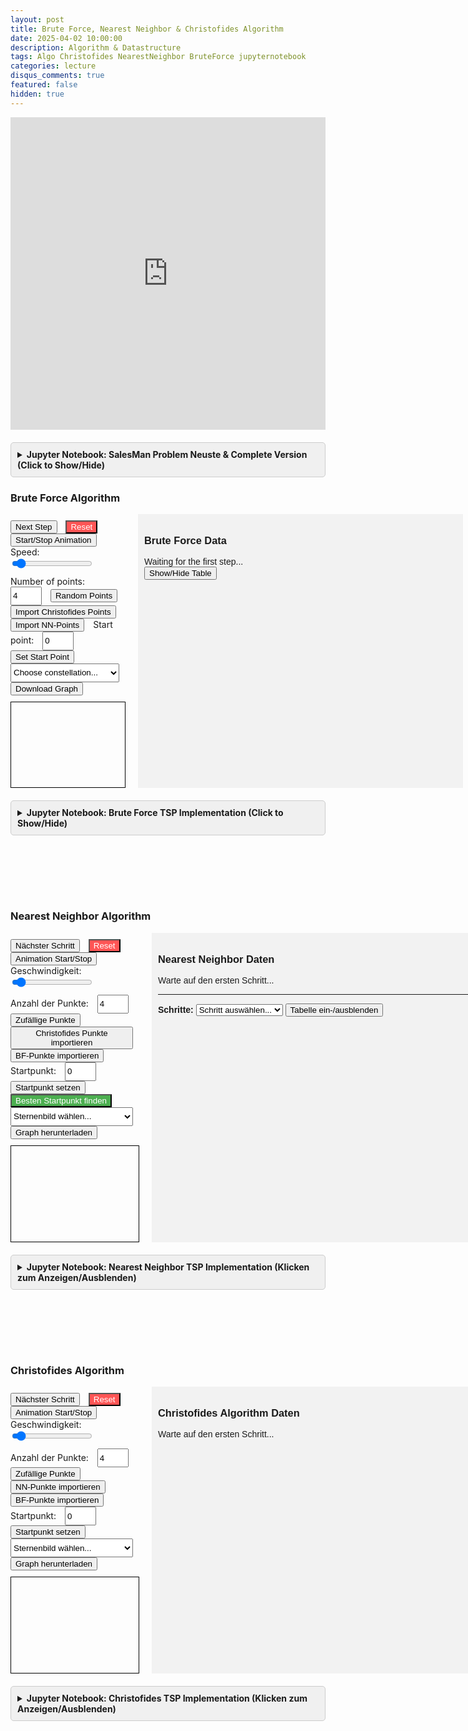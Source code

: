```yaml
---
layout: post
title: Brute Force, Nearest Neighbor & Christofides Algorithm
date: 2025-04-02 10:00:00
description: Algorithm & Datastructure
tags: Algo Christofides NearestNeighbor BruteForce jupyternotebook 
categories: lecture
disqus_comments: true
featured: false
hidden: true
---
```


<iframe
    src="https://docs.google.com/viewer?url=https://github.com/Nr44suessauer/nr44suessauer.github.io/raw/main/assets/Presentation_with_marp/Algo_14.04.2025.pdf&embedded=true"
    style="width:100%; height:500px; border:none;">
</iframe>

<div class="notebook-container" style="margin-top: 20px; margin-bottom: 20px;">
    <details>
        <summary style="cursor: pointer; font-weight: bold; padding: 10px; background-color: #f0f0f0; border: 1px solid #ccc; border-radius: 5px;">
            Jupyter Notebook: SalesMan Problem Neuste & Complete Version (Click to Show/Hide)
        </summary>
        <div style="border: 1px solid #ddd; padding: 15px; margin-top: 10px; background-color: #f9f9f9;">
            <iframe
                src="https://nbviewer.org/github/Nr44suessauer/SalesMan/blob/main/SalesMan_Problem.ipynb"
                width="100%"
                height="800"
                style="border: none;"
                allowfullscreen>
            </iframe>
            <p style="text-align: center; margin-top: 10px;">
                <a href="https://github.com/Nr44suessauer/SalesMan/blob/main/SalesMan_Problem.ipynb" target="_blank">
                    Open Notebook on GitHub
                </a>
            </p>
        </div>
    </details>
</div>

<!-- ================ STYLING ================ -->
<head>
    <title>Algorithm Animations</title>
    <style>
        /* Common styles */
        canvas {
            border: 1px solid black;
            display: block;
        }   
        /* Christofides styles */
        .container {
            display: flex;
        }
        .animation-container {
            flex: 1;
        }
        #infoPanel {
            flex: 0 0 500px;
            margin-left: 20px;
            background: #f2f2f2;
            padding: 10px;
            font-family: sans-serif;
            font-size: 14px;
            overflow-y: auto;
            max-height: 900px;
        }
        .controls > div {
            margin: 10px 0;
        }
        .controls > div > * {
            margin-right: 10px;
        }
        #speedSlider,
        #numPoints {
            transform: scale(1);
            transform-origin: left center;
        }     
        /* Nearest Neighbor styles */
        .nn-container {
            display: flex;
        }
        .nn-animation-container {
            flex: 1;
        }
        #nnInfoPanel {
            flex: 0 0 500px;
            margin-left: 20px;
            background: #f2f2f2;
            padding: 10px;
            font-family: sans-serif;
            font-size: 14px;
            overflow-y: auto;
            max-height: 900px;
        }
        #nnCanvas {
            border: 1px solid black;
            display: block;
        }
        .nn-controls > div {
            margin: 10px 0;
        }
        .nn-controls > div > * {
            margin-right: 10px;
        }
        .selection-table {
            width: 100%;
            border-collapse: collapse;
            margin: 10px 0;
        }
        .selection-table th, .selection-table td {
            border: 1px solid #ddd;
            padding: 4px;
            text-align: center;
        }
        .selection-table .selected {
            background-color: #d4ffd4;
            font-weight: bold;
        }
        /* Dark Mode anpassungen für Tabellen */
        @media (prefers-color-scheme: dark) {
            .selection-table th, .selection-table td {
                border-color: #555;
            }
            .selection-table .selected {
                background-color: #2a472a;
                font-weight: bold;
            }
            /* Verbesserte Sichtbarkeit für den Haken im Dark Mode */
            .selection-table td:last-child {
                color: #fff;
            }
            /* Hervorgehobene Markierung für den kürzesten Pfad */
            .selection-table .selected td:last-child {
                color: #4CAF50;
                font-size: 1.2em;
                font-weight: bold;
            }
            /* Verbesserte Sichtbarkeit für die Jupyter Notebook Buttons im Dark Mode */
            .notebook-container details summary, 
            details.notebook-details summary, 
            body.dark-mode .notebook-container details summary,
            body.dark-theme .notebook-container details summary {
                background-color: #444 !important;
                color: #fff !important;
                border-color: #666 !important;
            }
        }
        /* Brute Force styles */
        .bf-container {
            display: flex;
        }
        .bf-animation-container {
            flex: 1;
        }
        #bfInfoPanel {
            flex: 0 0 500px;
            margin-left: 20px;
            background: #f2f2f2;
            padding: 10px;
            font-family: sans-serif;
            font-size: 14px;
            overflow-y: auto;
            max-height: 900px;
        }
        #bfCanvas {
            border: 1px solid black;
            display: block;
        }
        .bf-controls > div {
            margin: 10px 0;
        }
        .bf-controls > div > * {
            margin-right: 10px;
        }
    </style>
</head>
 <!-- ================ BRUTE FORCE ALGORITHM ================ -->
 <body>
    <h3>Brute Force Algorithm</h3>
    <div class="bf-container">
        <div class="bf-animation-container">
            <div class="bf-controls">
                <div>
                    <button onclick="bfNextStep()">Next Step</button>
                    <button onclick="bfResetAnimation()" style="background-color: #ff5555; color: white;">Reset</button>
                    <button onclick="bfToggleAutoAnimation()">Start/Stop Animation</button>
                    <label for="bfSpeedSlider">Speed:</label>
                    <input type="range" id="bfSpeedSlider" min="50" max="4000" step="1" value="300">
                </div>
                <div>
                    <label for="bfNumPoints">Number of points:</label>
                    <input type="number" id="bfNumPoints" min="3" max="25" value="4" style="width:50px; height:30px;">
                    <button onclick="bfUpdateNumPoints()">Random Points</button>
                    <button onclick="bfImportChristofidesPoints()">Import Christofides Points</button>
                    <button onclick="bfImportNNPoints()">Import NN-Points</button>
                    <label for="bfStartPoint">Start point:</label>
                    <input type="number" id="bfStartPoint" min="0" max="24" value="0" style="width:50px; height:30px;">
                    <button onclick="bfUpdateStartPoint()">Set Start Point</button>
                    <select id="bfConstellationSelect" onchange="bfToggleConstellation(this.value)" style="height:30px;">
                        <option value="">Choose constellation...</option>
                        <option value="libra">Libra - 10 points</option>
                        <option value="orion">Orion - 10 points</option>
                        <option value="ursa_minor">Ursa Minor - 7 points</option>
                        <option value="cassiopeia">Cassiopeia - 5 points</option>
                        <option value="cygnus">Cygnus - 9 points</option>
                        <option value="ursa_major">Ursa Major - 7 points</option>
                        <option value="leo">Leo - 9 points</option>
                        <option value="draco">Draco - 11 points</option>
                        <option value="gemini">Gemini - 9 points</option>
                        <option value="southern_cross">Southern Cross - 4 points</option>
                        <option value="pegasus">Pegasus - 5 points</option>
                        <option value="andromeda">Andromeda - 7 points</option>
                        <option value="sagittarius">Sagittarius - 8 points</option>
                        <option value="scorpius">Scorpius - 10 points</option>
                        <option value="cancer">Cancer - 6 points</option>
                        <option value="pisces">Pisces - 11 points</option>
                        <option value="aquila">Aquila - 7 points</option>
                        <option value="hercules">Hercules - 8 points</option>
                        <option value="myrtana">Myrtana - 5 Punkte</option>
                    </select>
                    <button onclick="bfDownloadGraph()">Download Graph</button>
                </div>
            </div>
            <canvas id="bfCanvas" width="800" height="600"></canvas>
        </div>
        <div id="bfInfoPanel">
            <h3>Brute Force Data</h3>
            <div id="bfDataOutput">Waiting for the first step...</div>
            <button onclick="bfToggleFullTable()">Show/Hide Table</button>
            <div id="bfFullTable" style="display: none; margin-top: 20px;"></div>
        </div>
    </div>
    <!-- Include Jupyter Notebook (collapsible) -->
    <div class="notebook-container" style="margin-top: 20px; margin-bottom: 20px;">
        <details>
            <summary style="cursor: pointer; font-weight: bold; padding: 10px; background-color: #f0f0f0; border: 1px solid #ccc; border-radius: 5px;">
                Jupyter Notebook: Brute Force TSP Implementation (Click to Show/Hide)
            </summary>
            <div style="border: 1px solid #ddd; padding: 15px; margin-top: 10px; background-color: #f9f9f9;">
                <iframe
                    src="https://nbviewer.org/github/Nr44suessauer/SalesMan/blob/main/BruteForce_TSP.ipynb"
                    width="100%"
                    height="800"
                    style="border: none;"
                    allowfullscreen>
                </iframe>
                <p style="text-align: center; margin-top: 10px;">
                    <a href="https://github.com/Nr44suessauer/SalesMan/blob/main/BruteForce_TSP.ipynb" target="_blank">
                        Open Notebook on GitHub
                    </a>
                </p>
            </div>
        </details>
    </div>
    <div style="display: flex; align-items: center; margin-top: 30px;"><p></p></div>
    <div style="display: flex; align-items: center; margin-top: 10px;"><p></p></div>
    <!-- ================ NEAREST NEIGHBOR ALGORITHM ================ -->
    <h3>Nearest Neighbor Algorithm</h3>
    <div class="nn-container">
        <div class="nn-animation-container">
            <div class="nn-controls">
                <div>
                    <button onclick="nnNextStep()">Nächster Schritt</button>
                    <button onclick="nnResetAnimation()" style="background-color: #ff5555; color: white;">Reset</button>
                    <button onclick="nnToggleAutoAnimation()">Animation Start/Stop</button>
                    <label for="nnSpeedSlider">Geschwindigkeit:</label>
                    <input type="range" id="nnSpeedSlider" min="50" max="4000" step="1" value="300">
                </div>
                <div>
                    <label for="nnNumPoints">Anzahl der Punkte:</label>
                    <input type="number" id="nnNumPoints" min="3" max="25" value="4" style="width:50px; height:30px;">
                    <button onclick="nnGenerateRandomPoints()">Zufällige Punkte</button>
                    <button onclick="nnImportPoints()">Christofides Punkte importieren</button>
                    <button onclick="nnImportBFPoints()">BF-Punkte importieren</button>
                    <label for="nnStartPoint">Startpunkt:</label>
                    <input type="number" id="nnStartPoint" min="0" max="24" value="0" style="width:50px; height:30px;">
                    <button onclick="nnUpdateStartPoint()">Startpunkt setzen</button>
                    <button onclick="nnFindBestStartPoint()" style="background-color: #4CAF50; color: white;">Besten Startpunkt finden</button>
                    <!-- Für Nearest Neighbor: Dropdown-Menü mit neuen Sternbilder-Optionen -->
                    <select id="nnConstellationSelect" onchange="nnToggleConstellation(this.value)" style="height:30px;">
                        <option value="">Sternenbild wählen...</option>
                        <option value="libra">Waage (Libra) - 10 Punkte</option>
                        <option value="orion">Orion - 10 Punkte</option>
                        <option value="ursa_minor">Kleiner Bär - 7 Punkte</option>
                        <option value="cassiopeia">Kassiopeia - 5 Punkte</option>
                        <option value="cygnus">Schwan - 9 Punkte</option>
                        <option value="ursa_major">Großer Bär - 7 Punkte</option>
                        <option value="leo">Löwe - 9 Punkte</option>
                        <option value="draco">Drache - 11 Punkte</option>
                        <option value="gemini">Zwillinge - 9 Punkte</option>
                        <option value="southern_cross">Kreuz des Südens - 4 Punkte</option>
                        <option value="pegasus">Pegasus - 5 Punkte</option>
                        <option value="andromeda">Andromeda - 7 Punkte</option>
                        <option value="sagittarius">Schütze - 8 Punkte</option>
                        <option value="scorpius">Skorpion - 10 Punkte</option>
                        <option value="cancer">Krebs - 6 Punkte</option>
                        <option value="pisces">Fische - 11 Punkte</option>
                        <option value="aquila">Adler - 7 Punkte</option>
                        <option value="hercules">Herkules - 8 Punkte</option>
                        <option value="myrtana">Myrtana - 5 Punkte</option>
                    </select>
                    <button onclick="nnDownloadGraph()">Graph herunterladen</button>
                </div>
            </div>
            <canvas id="nnCanvas" width="800" height="600"></canvas>
        </div>
        <div id="nnInfoPanel">
            <h3>Nearest Neighbor Daten</h3>
            <div id="nnDataOutput">Warte auf den ersten Schritt...</div>
            <hr>
            <label for="nnStepDropdown"><strong>Schritte:</strong></label>
            <select id="nnStepDropdown" onchange="nnShowStepDetails()">
                <option value="">Schritt auswählen...</option>
            </select>
            <button onclick="nnToggleFullTable()">Tabelle ein-/ausblenden</button>
            <div id="nnStepDetails"></div>
            <div id="nnFullTable" style="display: none; margin-top: 20px;"></div>
        </div>
    </div>
    <!-- Jupyter Notebook einbinden (aufklappbar) -->
    <div class="notebook-container" style="margin-top: 20px; margin-bottom: 20px;">
        <details>
            <summary style="cursor: pointer; font-weight: bold; padding: 10px; background-color: #f0f0f0; border: 1px solid #ccc; border-radius: 5px;">
                Jupyter Notebook: Nearest Neighbor TSP Implementation (Klicken zum Anzeigen/Ausblenden)
            </summary>
            <div style="border: 1px solid #ddd; padding: 15px; margin-top: 10px; background-color: #f9f9f9; width: 100%;">
                <iframe
                    src="https://nbviewer.org/github/Nr44suessauer/SalesMan/blob/main/NearestNeighbor_TSP.ipynb"
                    width="100%"
                    height="800"
                    style="border: none;"
                    allowfullscreen>
                </iframe>
            </div>     <p style="text-align: center; margin-top: 10px;">
                    <a href="https://github.com/Nr44suessauer/SalesMan/blob/main/NearestNeighbor_TSP.ipynb" target="_blank">
                        Notebook auf GitHub öffnen
                    </a>
                </p>
        </details>
    </div>
    <div style="display: flex; align-items: center; margin-top: 30px;"><p></p></div>
    <div style="display: flex; align-items: center; margin-top: 10px;"><p></p></div>
    <!-- ================ CHRISTOFIDES ALGORITHMUS ================ -->
    <h3>Christofides Algorithm</h3>
    <div class="container">
        <div class="animation-container">
            <div class="controls">
                <div>
                    <button onclick="nextStep()">Nächster Schritt</button>
                    <button onclick="resetAnimation()" style="background-color: #ff5555; color: white;">Reset</button>
                    <button onclick="toggleAutoAnimation()">Animation Start/Stop</button>
                    <label for="speedSlider">Geschwindigkeit:</label>
                    <input type="range" id="speedSlider" min="50" max="4000" step="1" value="300">
                </div>
                <div>
                    <label for="numPoints">Anzahl der Punkte:</label>
                    <input type="number" id="numPoints" min="3" max="25" value="4" style="width:50px; height:30px;">
                    <button onclick="updateNumPoints()">Zufällige Punkte</button>
                    <button onclick="importNNPoints()">NN-Punkte importieren</button>
                    <button onclick="importBFPoints()">BF-Punkte importieren</button>
                    <label for="startPointChristofides">Startpunkt:</label>
                    <input type="number" id="startPointChristofides" min="0" max="24" value="0" style="width:50px; height:30px;">
                    <button onclick="updateStartPoint()">Startpunkt setzen</button>
                    <!-- Für Christofides: Dropdown-Menü mit neuen Sternbilder-Optionen -->
                    <select id="constellationSelect" onchange="toggleConstellation(this.value)" style="height:30px;">
                        <option value="">Sternenbild wählen...</option>
                        <option value="libra">Waage (Libra) - 10 Punkte</option>
                        <option value="orion">Orion - 10 Punkte</option>
                        <option value="cassiopeia">Kassiopeia - 5 Punkte</option>
                        <option value="cygnus">Schwan - 9 Punkte</option>
                        <option value="ursa_major">Großer Bär - 7 Punkte</option>
                        <option value="leo">Löwe - 9 Punkte</option>
                        <option value="draco">Drache - 11 Punkte</option>
                        <option value="gemini">Zwillinge - 9 Punkte</option>
                        <option value="southern_cross">Kreuz des Südens - 4 Punkte</option>
                        <option value="pegasus">Pegasus - 5 Punkte</option>
                        <option value="andromeda">Andromeda - 7 Punkte</option>
                        <option value="sagittarius">Schütze - 8 Punkte</option>
                        <option value="scorpius">Skorpion - 10 Punkte</option>
                        <option value="cancer">Krebs - 6 Punkte</option>
                        <option value="pisces">Fische - 11 Punkte</option>
                        <option value="aquila">Adler - 7 Punkte</option>
                        <option value="hercules">Herkules - 8 Punkte</option>
                        <option value="myrtana">Myrtana - 5 Punkte</option>
                    </select>
                    <button onclick="downloadGraph()">Graph herunterladen</button>
                </div>
            </div>
            <canvas id="canvas" width="800" height="600"></canvas>
        </div>
        <div id="infoPanel">
            <h3>Christofides Algorithm Daten</h3>
            <div id="dataOutput">Warte auf den ersten Schritt...</div>
        </div>
    </div>
    <!-- Jupyter Notebook einbinden (aufklappbar) -->
    <div class="notebook-container" style="margin-top: 20px; margin-bottom: 20px;">
        <details>
            <summary style="cursor: pointer; font-weight: bold; padding: 10px; background-color: #f0f0f0; border: 1px solid #ccc; border-radius: 5px;">
                Jupyter Notebook: Christofides TSP Implementation (Klicken zum Anzeigen/Ausblenden)
            </summary>
            <div style="border: 1px solid #ddd; padding: 15px; margin-top: 10px; background-color: #f9f9f9; width: 100%;">
                <iframe
                    src="https://nbviewer.org/github/Nr44suessauer/SalesMan/blob/main/Christofides_TSP.ipynb"
                    width="100%"
                    height="800"
                    style="border: none;"
                    allowfullscreen>
                </iframe>
            </div>
            <p style="text-align: center; margin-top: 10px;">
                <a href="https://github.com/Nr44suessauer/SalesMan/blob/main/Christofides_TSP.ipynb" target="_blank">
                    Notebook auf GitHub öffnen
                </a>
            </p>
        </details>
    </div>
    <!-- ================ Code ================ -->
    <script>
    // Funktion zur Erkennung des Dark Mode
    function isDarkMode() {
        return document.documentElement.getAttribute('data-theme-setting') === "dark" ||
            (document.documentElement.getAttribute('data-theme-setting') === null && 
             window.matchMedia && window.matchMedia('(prefers-color-scheme: dark)').matches);
    }
    
    // Funktion zur Bestimmung der Koordinatensystemfarbe basierend auf dem Theme
    
    // Funktion zur Bestimmung der Koordinatensystemfarbe basierend auf dem Theme
    function getGridColor() {
        // Im Light Mode die Standardfarbe verwenden
        return isDarkMode() ? "#999" : "#ccc";
    }
    
    // Funktion zur Bestimmung der Textfarbe basierend auf dem Theme
    function getTextColor() {
        // Im Light Mode die Standardfarbe "black" verwenden
        return isDarkMode() ? "#fff" : "black";
    }
    
    // Funktion zur Bestimmung der Punktfarbe basierend auf dem Theme
    function getPointColor() {
        // Explizit schwarz im Light Mode, weiß im Dark Mode
        return isDarkMode() ? "#ffffff" : "#000000";
    }
    
    // Funktion zur Anpassung der Info-Panels basierend auf dem Theme
    function updateInfoPanelsStyle() {
        const isDark = isDarkMode();
        const panels = [
            document.getElementById('infoPanel'),
            document.getElementById('nnInfoPanel'),
            document.getElementById('bfInfoPanel')
        ];
        
        panels.forEach(panel => {
            if (panel) {
                if (isDark) {
                    // Im Dark Mode dunklerer Hintergrund und heller Text
                    panel.style.backgroundColor = "#222";
                    panel.style.color = "#fff";
                    // Tabellenfarben im Dark Mode anpassen
                    const tables = panel.querySelectorAll('table');
                    tables.forEach(table => {
                        table.style.borderColor = "#555";
                        const cells = table.querySelectorAll('td, th');
                        cells.forEach(cell => {
                            cell.style.borderColor = "#555";
                        });
                    });
                } else {
                    // Im Light Mode heller Hintergrund und dunkler Text
                    panel.style.backgroundColor = "#f2f2f2";
                    panel.style.color = "#000"; 
                    // Standardstile für Tabellen wiederherstellen
                    const tables = panel.querySelectorAll('table');
                    tables.forEach(table => {
                        table.style.borderColor = "#ddd";
                        const cells = table.querySelectorAll('td, th');
                        cells.forEach(cell => {
                            cell.style.borderColor = "#ddd";
                        });
                    });
                }
                
                // Sicherstellen, dass die Änderungen übernommen werden
                panel.style.transition = "background-color 0.3s, color 0.3s";
            }
        });
    }
    
    // Direkte Ausführung nach dem Laden - außerhalb des DOMContentLoaded-Events
    (function immediateStyleUpdate() {
        // Sofortige Ausführung der Stilanpassungen
        setTimeout(function() {
            updateInfoPanelsStyle();
            
            // Stellen Sie sicher, dass die Canvas-Elemente korrekt gezeichnet werden
            if (animation) {
                animation.ctx.clearRect(0, 0, 100, 50);
                animation.drawNodes(true);
            }
            if (nnAnimation) {
                nnAnimation.ctx.clearRect(0, 0, 100, 50);
                nnAnimation.drawNodes(true);
            }
            if (bfAnimation) {
                bfAnimation.ctx.clearRect(0, 0, 50, 50);
                bfAnimation.drawNodes(true);
            }
        }, 100);
    })();
    
    // Theme-Anpassungen beim Laden der Seite und bei Änderungen durchführen
    document.addEventListener('DOMContentLoaded', function() {
        updateInfoPanelsStyle();
        
        // Beobachte Theme-Änderungen
        if (window.matchMedia) {
            window.matchMedia('(prefers-color-scheme: dark)').addEventListener('change', function() {
                updateInfoPanelsStyle();
                
                // Nach Änderung des Themes neu zeichnen
                if (animation) {
                    animation.ctx.clearRect(0, 0, 100, 50);
                    animation.drawNodes(true);
                }
                if (nnAnimation) {
                    nnAnimation.ctx.clearRect(0, 0, 100, 50);
                    nnAnimation.drawNodes(true);
                }
                if (bfAnimation) {
                    bfAnimation.ctx.clearRect(0, 0, 50, 50);
                    bfAnimation.drawNodes(true);
                }
            });
        }
    });

    // Gemeinsame Konstante für die Sternbildkoordinaten
    const CONSTELLATIONS = {
        // Waage (Libra)
        libra: [
            { x: 21, y: 5 },
            { x: 13, y: 13 },
            { x: 5, y: 21 },
            { x: 13, y: 29 },
            { x: 21, y: 29 },
            { x: 29, y: 29 },
            { x: 37, y: 21 },
            { x: 29, y: 13 },
            { x: 21, y: 21 },
            { x: 29, y: 37 }
        ],
        // Orion (Der Jäger)
        orion: [
            { x: 21, y: 5 },
            { x: 13, y: 13 },
            { x: 5, y: 21 },
            { x: 13, y: 29 },
            { x: 21, y: 29 },
            { x: 29, y: 29 },
            { x: 37, y: 21 },
            { x: 29, y: 13 },
            { x: 21, y: 37 },
            { x: 21, y: 45 }
        ],
        // Kleiner Wagen (Ursa Minor)
        ursa_minor: [
            { x: 15, y: 15 },
            { x: 13, y: 25 },
            { x: 21, y: 29 },
            { x: 25, y: 35 },
            { x: 35, y: 39 },
            { x: 45, y: 45 },
            { x: 39, y: 25 }
        ],
        // Kassiopeia (W-Form)
        cassiopeia: [
            { x: 7, y: 10 },
            { x: 13, y: 25 },
            { x: 21, y: 10 },
            { x: 33, y: 25 },
            { x: 43, y: 10 }
        ],
        // Schwan (Cygnus/Nördliches Kreuz)
        cygnus: [
            { x: 25, y: 5 },
            { x: 25, y: 13 },
            { x: 25, y: 21 },
            { x: 25, y: 29 },
            { x: 25, y: 45 },
            { x: 5, y: 21 },
            { x: 13, y: 21 },
            { x: 37, y: 21 },
            { x: 45, y: 21 }
        ],
        // Großer Wagen (Ursa Major)
        ursa_major: [
            { x: 5, y: 5 },
            { x: 13, y: 15 },
            { x: 21, y: 20 },
            { x: 30, y: 25 },
            { x: 35, y: 35 },
            { x: 40, y: 45 }
        ],
        // Löwe (Leo)
        leo: [
            { x: 10, y: 10 },
            { x: 15, y: 15 },
            { x: 25, y: 20 },
            { x: 35, y: 25 },
            { x: 45, y: 30 },
            { x: 35, y: 35 },
            { x: 25, y: 30 },
            { x: 15, y: 25 },
            { x: 10, y: 10 }
        ],
        // Drache (Draco)
        draco: [
            { x: 5, y: 45 },
            { x: 10, y: 35 },
            { x: 15, y: 30 },
            { x: 20, y: 25 },
            { x: 25, y: 20 },
            { x: 30, y: 15 },
            { x: 35, y: 10 },
            { x: 30, y: 5 },
            { x: 20, y: 5 },
            { x: 10, y: 10 },
            { x: 5, y: 15 }
        ],
        // Zwillinge (Gemini)
        gemini: [
            { x: 10, y: 10 },
            { x: 15, y: 15 },
            { x: 20, y: 20 },
            { x: 25, y: 25 },
            { x: 30, y: 30 },
            { x: 35, y: 25 },
            { x: 40, y: 20 },
            { x: 35, y: 15 },
            { x: 30, y: 10 }
        ],
        // Kreuz des Südens (Southern Cross)
        southern_cross: [
            { x: 25, y: 5 },
            { x: 25, y: 25 },
            { x: 15, y: 15 },
            { x: 35, y: 15 }
        ],
        // Pegasus (Quadrat)
        pegasus: [
            { x: 10, y: 10 },
            { x: 10, y: 40 },
            { x: 40, y: 40 },
            { x: 40, y: 10 },
            { x: 10, y: 10 }
        ],
        // Andromeda
        andromeda: [
            { x: 5, y: 10 },
            { x: 15, y: 15 },
            { x: 25, y: 17 },
            { x: 35, y: 15 },
            { x: 40, y: 5 },
            { x: 42, y: 12 },
            { x: 45, y: 20 }
        ],
        // Schütze (Sagittarius)
        sagittarius: [
            { x: 10, y: 40 },
            { x: 20, y: 30 },
            { x: 30, y: 25 },
            { x: 40, y: 27 },
            { x: 45, y: 35 },
            { x: 35, y: 20 },
            { x: 25, y: 15 },
            { x: 15, y: 15 }
        ],
        // Skorpion (Scorpius)
        scorpius: [
            { x: 10, y: 35 },
            { x: 15, y: 30 },
            { x: 20, y: 25 },
            { x: 25, y: 20 },
            { x: 30, y: 15 },
            { x: 35, y: 10 },
            { x: 35, y: 15 },
            { x: 40, y: 15 },
            { x: 45, y: 10 },
            { x: 45, y: 5 }
        ],
        // Krebs (Cancer)
            cancer: [
                { x: 25, y: 5 },
                { x: 20, y: 15 },
                { x: 30, y: 15 },
                { x: 15, y: 25 },
                { x: 35, y: 25 },
                { x: 25, y: 35 }
            ],     // Fische (Pisces)
        pisces: [
            { x: 5, y: 15 },
            { x: 10, y: 10 },
            { x: 15, y: 15 },
            { x: 20, y: 20 },
            { x: 25, y: 25 },
            { x: 30, y: 30 },
            { x: 35, y: 35 },
            { x: 40, y: 30 },
            { x: 45, y: 25 },
            { x: 40, y: 20 },
            { x: 35, y: 15 }
        ],
        // Adler (Aquila)
        aquila: [
            { x: 25, y: 5 },
            { x: 20, y: 15 },
            { x: 15, y: 25 },
            { x: 25, y: 20 },
            { x: 35, y: 25 },
            { x: 30, y: 15 },
            { x: 25, y: 5 }
        ],
        // Herkules
        hercules: [
            { x: 10, y: 10 },
            { x: 15, y: 25 },
            { x: 25, y: 30 },
            { x: 35, y: 25 },
            { x: 40, y: 10 },
            { x: 30, y: 15 },
            { x: 20, y: 15 },
            { x: 10, y: 10 }
        ],
        myrtana: [
            { x: 40, y: 20 },
            { x: 36, y: 32 },
            { x: 25, y: 20 },
            { x: 10, y: 35 },
            { x: 18, y: 10 },
        ]
    };
    // Funktion zur Erstellung von Sternbild-Knoten für beide Algorithmen
    function createConstellationNodes(selectedType, count) {
        const baseNodes = CONSTELLATIONS[selectedType];
        if (!baseNodes) return [];     
        let nodes = [];     
        if (count === baseNodes.length || count <= 0) {
            // Wenn die Anzahl gleich ist oder keine Anzahl angegeben wurde, 
            // verwenden wir alle Punkte des Sternbilds
            nodes = baseNodes.map((pt, i) => ({ ...pt, id: i }));
        } else {
            // Interpolation für andere Anzahlen
            const totalSegments = baseNodes.length - 1;
            for (let i = 0; i < count; i++) {
                const t = i / (count - 1);
                const segment = Math.min(Math.floor(t * totalSegments), totalSegments - 1);
                const localT = (t * totalSegments) - segment;
                const p0 = baseNodes[segment];
                const p1 = baseNodes[segment + 1];
                const x = p0.x + (p1.x - p0.x) * localT;
                const y = p0.y + (p1.y - p0.y) * localT;
                nodes.push({ x: Math.round(x), y: Math.round(y), id: i });
            }
        }       
        return nodes;
    }
    // ================ CHRISTOFIDES ALGORITHMUS ================  
    // Christofides Animation Klasse
    class ChristofidesAnimation {
        constructor(canvas, numNodes = 4, startNode = 0) {
            this.canvas = canvas;
            this.ctx = canvas.getContext('2d');
            this.ctx.setTransform(1, 0, 0, 1, 0, 0);
            this.ctx.scale(canvas.width / 50, canvas.height / 50);
            this.numNodes = numNodes;
            this.startNode = startNode;
            this.nodes = [];
            this.mstEdges = [];
            this.oddNodes = [];
            this.matchingEdges = [];
            this.eulerianCircuit = [];
            this.tspPath = [];
            this.phase = 'mst';
            this.lastPhase = null;  
            this.currentMSTIndex = 0;
            this.currentMatchingIndex = 0;
            this.currentEulerIndex = 1; 
            this.currentTSPIndex = 1;
            this.drawnEdges = new Map();
            this.init();
            this.drawNodes(true);
        }
        // Zeichnet ein Koordinatensystem als Raster
        drawCoordinateSystem() {
            this.ctx.strokeStyle = getGridColor();
            this.ctx.lineWidth = 0.1;
            for (let x = 0; x <= 50; x += 5) {
                this.ctx.beginPath();
                this.ctx.moveTo(x, 0);
                this.ctx.lineTo(x, 50);
                this.ctx.stroke();
            }
            for (let y = 0; y <= 50; y += 5) {
                this.ctx.beginPath();
                this.ctx.moveTo(0, y);
                this.ctx.lineTo(50, y);
                this.ctx.stroke();
            }
        }       
        init() {
            this.generateNodes();
            this.computeMST();
            this.findOddNodes();
            this.computeMatching();
            this.computeEulerianCircuit();
            this.computeTSPPath();
        }     
        generateNodes() {
            for (let i = 0; i < this.numNodes; i++) {
                this.nodes.push({
                    x: Math.floor(Math.random() * (40 - 5 + 1)) + 5,
                    y: Math.floor(Math.random() * (40 - 5 + 1)) + 5,
                    id: i
                });
            }
        }    
        distance(a, b) {
            return Math.sqrt((a.x - b.x) ** 2 + (a.y - b.y) ** 2);
        }      
          computeMST() {
            const inTree = new Set([this.startNode]);
            this.mstEdges = [];
            while (inTree.size < this.numNodes) {
                let minEdge = null;
                for (const node of inTree) {
                    for (let i = 0; i < this.numNodes; i++) {
                        if (!inTree.has(i)) {
                            const distance = this.distance(this.nodes[node], this.nodes[i]);
                            if (!minEdge || distance < minEdge.distance) {
                                minEdge = { from: node, to: i, distance };
                            }
                        }
                    }
                }
                if (minEdge) {
                    this.mstEdges.push(minEdge);
                    inTree.add(minEdge.to);
                }
            }
        }   
        findOddNodes() {
            const degrees = new Array(this.numNodes).fill(0);
            for (const edge of this.mstEdges) {
                degrees[edge.from]++;
                degrees[edge.to]++;
            }
            this.oddNodes = degrees.reduce((acc, d, i) => (d % 2 ? [...acc, i] : acc), []);
        }  
        computeMatching() {
            const matchings = this.generateAllMatchings([...this.oddNodes]);
            let minMatching = null;
            let minDistance = Infinity;
            for (const matching of matchings) {
                const total = matching.reduce((sum, [a, b]) =>
                    sum + this.distance(this.nodes[a], this.nodes[b]), 0);
                if (total < minDistance) {
                    minDistance = total;
                    minMatching = matching;
                }
            }
            this.matchingEdges = minMatching.map(([a, b]) => ({
                from: a,
                to: b,
                distance: this.distance(this.nodes[a], this.nodes[b])
            }));
        }    
        generateAllMatchings(nodes) {
            if (nodes.length === 0) return [[]];
            const [first, ...rest] = nodes;
            return rest.flatMap((node, i) => {
                const newRest = rest.filter((_, j) => j !== i);
                return this.generateAllMatchings(newRest).map(match => [[first, node], ...match]);
            });
        }   
        computeEulerianCircuit() {
            const adj = new Map();
            const addEdge = (from, to) => {
                if (!adj.has(from)) adj.set(from, []);
                adj.get(from).push(to);
            };
            [...this.mstEdges, ...this.matchingEdges].forEach(edge => {
                addEdge(edge.from, edge.to);
                addEdge(edge.to, edge.from);
            });
            const stack = [this.startNode];
            const circuit = [];
            while (stack.length) {
                let current = stack[stack.length - 1];
                if (adj.get(current)?.length) {
                    const next = adj.get(current).pop();
                    stack.push(next);
                } else {
                    circuit.push(stack.pop());
                }
            }
            this.eulerianCircuit = circuit.reverse();
        }  
        computeTSPPath() {
            const visited = new Set();
            this.tspPath = [];
            for (const node of this.eulerianCircuit) {
                if (!visited.has(node)) {
                    visited.add(node);
                    this.tspPath.push(node);
                }
            }
            this.tspPath.push(this.tspPath[0]);
        } 
        drawNodes(showCoordinateSystem = false) {
            if (showCoordinateSystem) {
                this.drawCoordinateSystem();
            }
            this.nodes.forEach(node => {
                this.ctx.beginPath();
                this.ctx.arc(node.x, node.y, 0.5, 0, Math.PI * 2);
                this.ctx.fillStyle = getPointColor();
                this.ctx.fill();
                this.ctx.font = "1.5px sans-serif";
                this.ctx.fillStyle = getTextColor();
                this.ctx.textAlign = "center";
                const label = `P${node.id}`;
                this.ctx.fillText(label, node.x, node.y - 1.2);
            });
        }
        drawEdges(edges, color) {
            edges.forEach(edge => {
                const key = [Math.min(edge.from, edge.to), Math.max(edge.from, edge.to)].join('-');
                let useColor = color;
                if (this.drawnEdges.has(key) && this.drawnEdges.get(key) === color) {
                    useColor = this.getComplementaryColor(color);
                }
                this.ctx.strokeStyle = useColor;
                this.ctx.lineWidth = 0.3;
                const from = this.nodes[edge.from];
                const to = this.nodes[edge.to];
                this.ctx.beginPath();
                this.ctx.moveTo(from.x, from.y);
                this.ctx.lineTo(to.x, to.y);
                this.ctx.stroke();
                this.drawnEdges.set(key, useColor);
            });
        }   
        getComplementaryColor(color) {
            const comp = {
                "blue": "orange",
                "green": "magenta",
                "purple": "yellow",
                "orange": "blue"
            };
            return comp[color] || "black";
        } 
        highlightOddNodes() {
            this.oddNodes.forEach(id => {
                const node = this.nodes[id];
                this.ctx.beginPath();
                this.ctx.arc(node.x, node.y, 0.8, 0, Math.PI * 2);
                this.ctx.fillStyle = 'rgba(255, 0, 0, 0.5)';
                this.ctx.fill();
            });
        }  
        drawEulerEdge(index) {
            if (index <= 0 || index >= this.eulerianCircuit.length) return;
            const from = this.nodes[this.eulerianCircuit[index - 1]];
            const to = this.nodes[this.eulerianCircuit[index]];
            this.drawEdges([{ from: this.eulerianCircuit[index - 1], to: this.eulerianCircuit[index] }], 'purple');
        }   
        drawTSPPath(index) {
            if (index <= 0 || index >= this.tspPath.length) return;
            this.ctx.strokeStyle = 'orange';
            this.ctx.lineWidth = 0.5;
            this.ctx.beginPath();
            const startNode = this.nodes[this.tspPath[0]];
            this.ctx.moveTo(startNode.x, startNode.y);
            for (let i = 1; i <= index; i++) {
                const node = this.nodes[this.tspPath[i]];
                this.ctx.lineTo(node.x, node.y);
            }
            this.ctx.stroke();
        }   
        nextStep() {
            if (this.phase === 'mst') {
                const edge = this.mstEdges[this.currentMSTIndex];
                if (edge) {
                    this.drawEdges([edge], 'blue');
                    this.currentMSTIndex++;
                }
                if (this.currentMSTIndex >= this.mstEdges.length) {
                    this.phase = 'odd';
                }
            }
            else if (this.phase === 'odd') {
                this.highlightOddNodes();
                this.ctx.clearRect(0, 0, 100, 50);
                this.drawnEdges.clear();
                this.drawNodes(false);
                this.highlightOddNodes();
                this.phase = 'matching';
            }
            else if (this.phase === 'matching') {
                const edge = this.matchingEdges[this.currentMatchingIndex];
                if (edge) {
                    this.drawEdges([edge], 'green');
                    this.currentMatchingIndex++;
                }
                if (this.currentMatchingIndex >= this.matchingEdges.length) {
                    this.phase = 'euler';
                    this.currentEulerIndex = 1;
                }
            }
            else if (this.phase === 'euler') {
                this.drawEulerEdge(this.currentEulerIndex);
                this.currentEulerIndex++;
                if (this.currentEulerIndex >= this.eulerianCircuit.length) {
                    this.phase = 'eulerComplete';
                }
            }
            else if (this.phase === 'eulerComplete') {
                this.ctx.clearRect(0, 0, 100, 50);
                this.drawnEdges.clear();
                this.drawNodes(false);
                this.highlightOddNodes();
                this.phase = 'tsp';
                this.currentTSPIndex = 1;
            }
            else if (this.phase === 'tsp') {
                this.drawTSPPath(this.currentTSPIndex);
                this.currentTSPIndex++;
                if (this.currentTSPIndex >= this.tspPath.length) {
                    // Das Koordinatensystem neu zeichnen, wenn die Animation fertig ist
                    this.ctx.clearRect(0, 0, 100, 50);
                    this.drawNodes(true); // true als Parameter, um das Koordinatensystem zu zeichnen
                    this.drawTSPPath(this.tspPath.length - 1); // Finalen Pfad zeichnen
                    stopAutoAnimation();
                }
            }
            updateInfoPanel();
        }
    } 
    // Globale Variablen für Christofides
    let animation = new ChristofidesAnimation(document.getElementById('canvas'), 4, 0);
    let autoIntervalId = null; 
    // Christofides Funktionen
    function updateInfoPanel() {
        const dataOutput = document.getElementById('dataOutput'); 
        // Aktuelle Phase
        let html = "<strong>Aktuelle Phase:</strong> ";
        const phases = {
            'mst': 'Minimum Spanning Tree (MST)',
            'odd': 'Identifikation ungerader Knoten',
            'matching': 'Minimales perfektes Matching',
            'euler': 'Euler-Kreis im Multigraphen',
            'eulerComplete': 'Euler-Kreis komplett',
            'tsp': 'Hamilton-Kreis durch Shortcutting'
        };
        html += phases[animation.phase] || animation.phase.toUpperCase();
        html += "<hr>";     
        // Punkte
        html += "<strong>Generierte Punkte:</strong><br>";
        html += animation.nodes.map(node => "P" + node.id + ": (" + node.x + ", " + node.y + ")").join("<br>") + "<hr>"; 
        // MST Kanten
        html += "<strong>MST Kanten:</strong><br>";
        if (animation.currentMSTIndex === 0) {
            html += "Noch keine MST-Kanten gezeichnet";
        } else {
            html += animation.mstEdges.slice(0, animation.currentMSTIndex)
                .map(e => "Von " + e.from + " nach " + e.to + " (Distanz: " + e.distance.toFixed(2) + ")")
                .join("<br>");
        }
        html += "<hr>";   
        // Ungerade Knoten
        html += "<strong>Ungerade Knoten:</strong><br>";
        if (animation.phase === 'mst' && animation.currentMSTIndex < animation.mstEdges.length) {
            html += "Wird nach Fertigstellung des MST berechnet";
        } else {
            html += animation.oddNodes.join(", ");
        }
        html += "<hr>"; 
        // Matching Kanten
        html += "<strong>Matching Kanten:</strong><br>";
        if (animation.phase === 'mst' || animation.phase === 'odd') {
            html += "Wird nach Identifikation ungerader Knoten berechnet";
        } else if (animation.currentMatchingIndex === 0) {
            html += "Noch keine Matching-Kanten gezeichnet";
        } else {
            html += animation.matchingEdges.slice(0, animation.currentMatchingIndex)
                .map(e => "Von " + e.from + " nach " + e.to + " (Distanz: " + e.distance.toFixed(2) + ")")
                .join("<br>");
        }
        html += "<hr>";  
        // Eulerischer Pfad
        html += "<strong>Eulerischer Pfad:</strong><br>";
        if (animation.phase === 'mst' || animation.phase === 'odd' || animation.phase === 'matching') {
            html += "Wird nach Abschluss des Matchings berechnet";
        } else if (animation.currentEulerIndex <= 1 && animation.phase === 'euler') {
            html += animation.eulerianCircuit[0];
        } else {
            html += animation.eulerianCircuit.slice(0, 
                animation.phase === 'eulerComplete' || animation.phase === 'tsp' ? 
                animation.eulerianCircuit.length : animation.currentEulerIndex).join(" → ");
        }
        html += "<hr>"; 
        // TSP Pfad
        html += "<strong>TSP Pfad:</strong><br>";
        if (animation.phase !== 'tsp') {
            html += "Wird im letzten Schritt berechnet";
        } else if (animation.currentTSPIndex <= 1) {
            html += animation.tspPath[0];
        } else {
            let path = animation.tspPath.slice(0, animation.currentTSPIndex).join(" → ");
            if (animation.currentTSPIndex >= animation.tspPath.length) {
                let totalLength = 0;
                for (let i = 1; i < animation.tspPath.length; i++) {
                    totalLength += animation.distance(animation.nodes[animation.tspPath[i-1]], animation.nodes[animation.tspPath[i]]);
                }
                path += "<br><br><span style='font-size: 1.2em;'><strong>Gesamtlänge: " + totalLength.toFixed(2) + "</strong></span>";
            }
            html += path;
        }
        dataOutput.innerHTML = html;
    }
    function nextStep() {
        if (!animation) return;
        animation.nextStep();
    }
    function startAutoAnimation() {
        if (autoIntervalId) return;
        const slider = document.getElementById('speedSlider');
        const percent = parseInt(slider.value);
        const speed = 1000 * (100 / percent);
        autoIntervalId = setInterval(() => {
            animation.nextStep();
        }, speed);
    }
    function toggleAutoAnimation() {
        if (autoIntervalId) {
            stopAutoAnimation();
        } else {
            startAutoAnimation();
        }
    }
    function stopAutoAnimation() {
        if (autoIntervalId) {
            clearInterval(autoIntervalId);
            autoIntervalId = null;
        }
    }
    function resetAnimation() {
        stopAutoAnimation();
        if (animation) {
            animation.ctx.clearRect(0, 0, 100, 50);
            animation.phase = 'mst';
            animation.lastPhase = null;
            animation.currentMSTIndex = 0;
            animation.currentMatchingIndex = 0;
            animation.currentEulerIndex = 1;
            animation.currentTSPIndex = 1;
            animation.drawnEdges.clear();
            animation.drawNodes(true);
            updateInfoPanel();
        }
    }
    function updateNumPoints() {
        stopAutoAnimation();
        const numPoints = parseInt(document.getElementById('numPoints').value);
        const startPoint = parseInt(document.getElementById('startPointChristofides').value);
        animation = new ChristofidesAnimation(document.getElementById('canvas'), numPoints, startPoint);
        animation.ctx.clearRect(0, 0, 100, 50);
        animation.drawNodes(true);
        updateInfoPanel();
    }
    function updateStartPoint() {
        stopAutoAnimation();
        const startPoint = parseInt(document.getElementById('startPointChristofides').value);       
        // Prüfen ob der Startpunkt gültig ist
        if (isNaN(startPoint) || startPoint < 0 || startPoint >= animation.nodes.length) {
            alert(`Bitte geben Sie einen gültigen Startpunkt zwischen 0 und ${animation.nodes.length - 1} ein.`);
            return;
        }      
        // Speichern der aktuellen Knoten
        const currentNodes = JSON.parse(JSON.stringify(animation.nodes));     
        // Erstellen einer neuen Animation mit dem neuen Startpunkt aber den bestehenden Knoten
        animation = new ChristofidesAnimation(document.getElementById('canvas'), animation.numNodes, startPoint);
        animation.nodes = currentNodes; // Bestehende Knoten übernehmen     
        // Berechnen der neuen Pfade mit dem aktuellen Startpunkt
        animation.mstEdges = [];
        animation.oddNodes = [];
        animation.matchingEdges = [];
        animation.eulerianCircuit = [];
        animation.tspPath = [];
        animation.drawnEdges.clear();      
        // Neuberechnung basierend auf den vorhandenen Knoten
        animation.computeMST();
        animation.findOddNodes();
        animation.computeMatching();
        animation.computeEulerianCircuit();
        animation.computeTSPPath();       
        animation.ctx.clearRect(0, 0, 100, 50);
        animation.drawNodes(true);
        updateInfoPanel();
    }
    function toggleConstellation(selectedType) {
        stopAutoAnimation();      
        if (!selectedType) return; // Wenn keine Auswahl getroffen wurde        
        animation = new ChristofidesAnimation(document.getElementById('canvas'), 0); // 0, wird überschrieben       
        // Nutze die gemeinsame Funktion, um die Sternbildknoten zu erstellen
        // Mit 0 als count werden alle Originalpunkte des Sternbildes verwendet
        animation.nodes = createConstellationNodes(selectedType, 0);
        animation.numNodes = animation.nodes.length;        
        animation.mstEdges = [];
        animation.oddNodes = [];
        animation.matchingEdges = [];
        animation.eulerianCircuit = [];
        animation.tspPath = [];
        animation.drawnEdges.clear();       
        // Neuberechnung
        animation.computeMST();
        animation.findOddNodes();
        animation.computeMatching();
        animation.computeEulerianCircuit();
        animation.computeTSPPath();       
        animation.ctx.clearRect(0, 0, 100, 50);
        animation.drawNodes(true);
        updateInfoPanel();       
        // Aktualisiere das Zahlenfeld mit der tatsächlichen Punktanzahl
        document.getElementById('numPoints').value = animation.nodes.length;
    }
    function downloadGraph() {
        const canvas = document.getElementById('canvas');
        const tmpCanvas = document.createElement('canvas');
        tmpCanvas.width = canvas.width;
        tmpCanvas.height = canvas.height;
        const tmpCtx = tmpCanvas.getContext('2d');
        tmpCtx.fillStyle = 'white';
        tmpCtx.fillRect(0, 0, tmpCanvas.width, tmpCanvas.height);
        tmpCtx.drawImage(canvas, 0, 0);
        const link = document.createElement('a');
        link.download = 'graph.png';
        link.href = tmpCanvas.toDataURL('image/png');
        link.click();
    }
    function drawGraphData() {
        const dataCanvas = document.getElementById('dataCanvas');
        if (dataCanvas) {
            const ctx = dataCanvas.getContext('2d');
            ctx.clearRect(0, 0, dataCanvas.width, dataCanvas.height);
            ctx.fillStyle = 'white';
            ctx.fillRect(0, 0, dataCanvas.width, dataCanvas.height);
            ctx.fillStyle = "black";
            ctx.font = "14px sans-serif";
            const lineHeight = 18;
            let y = lineHeight;
            ctx.fillText("Graph Daten:", 10, y);
            y += lineHeight * 1.5;
            ctx.fillText("Knoten:", 10, y);
            y += lineHeight;
            animation.nodes.forEach(node => {
                ctx.fillText(`P${node.id}: (${node.x}, ${node.y})`, 10, y);
                y += lineHeight;
            });
        } else {  
            const canvas = document.getElementById('canvas');
            const ctx = canvas.getContext('2d');
            ctx.save();
            const textBoxX = canvas.width - 250;
            const textBoxY = 0;
            const textBoxWidth = 250;
            const textBoxHeight = canvas.height;
            ctx.fillStyle = "rgba(255, 255, 255, 0.8)";
            ctx.fillRect(textBoxX, textBoxY, textBoxWidth, textBoxHeight);
            ctx.fillStyle = "black";
            ctx.font = "14px sans-serif";
            const lineHeight = 18;
            let y = textBoxY + lineHeight;
            ctx.fillText("Graph Daten:", textBoxX + 10, y);
            y += lineHeight * 1.5;
            ctx.fillText("Knoten:", textBoxX + 10, y);
            y += lineHeight;
            animation.nodes.forEach(node => {
                ctx.fillText(`P${node.id}: (${node.x}, ${node.y})`, textBoxX + 10, y);
                y += lineHeight;
            });
            ctx.restore();
        }
    }
    function importNNPoints() {
        if (typeof nnAnimation !== 'undefined' && nnAnimation && nnAnimation.nodes) {
            stopAutoAnimation();
            const numPoints = nnAnimation.nodes.length;
            const startPoint = parseInt(document.getElementById('startPointChristofides').value);
            animation = new ChristofidesAnimation(document.getElementById('canvas'), numPoints, startPoint);
            animation.nodes = JSON.parse(JSON.stringify(nnAnimation.nodes));
            animation.mstEdges = [];
            animation.oddNodes = [];
            animation.matchingEdges = [];
            animation.eulerianCircuit = [];
            animation.tspPath = [];
            animation.phase = 'mst';
            animation.lastPhase = null;
            animation.currentMSTIndex = 0;
            animation.currentMatchingIndex = 0;
            animation.currentEulerIndex = 1;
            animation.currentTSPIndex = 1;
            animation.drawnEdges.clear();
            animation.computeMST();
            animation.findOddNodes();
            animation.computeMatching();
            animation.computeEulerianCircuit();
            animation.computeTSPPath();
            animation.ctx.clearRect(0, 0, 100, 50);
            animation.drawNodes(true);
            updateInfoPanel();
        } else {
            console.log("NN-Animation nicht gefunden oder keine Punkte verfügbar");
        }
    }
    function importBFPoints() {
        if (typeof bfAnimation !== 'undefined' && bfAnimation && bfAnimation.nodes) {
            stopAutoAnimation();
            const numPoints = bfAnimation.nodes.length;
            const startPoint = parseInt(document.getElementById('startPointChristofides').value);
            animation = new ChristofidesAnimation(document.getElementById('canvas'), numPoints, startPoint);
            animation.nodes = JSON.parse(JSON.stringify(bfAnimation.nodes));
            animation.mstEdges = [];
            animation.oddNodes = [];
            animation.matchingEdges = [];
            animation.eulerianCircuit = [];
            animation.tspPath = [];
            animation.phase = 'mst';
            animation.lastPhase = null;
            animation.currentMSTIndex = 0;
            animation.currentMatchingIndex = 0;
            animation.currentEulerIndex = 1;
            animation.currentTSPIndex = 1;
            animation.drawnEdges.clear();
            animation.computeMST();
            animation.findOddNodes();
            animation.computeMatching();
            animation.computeEulerianCircuit();
            animation.computeTSPPath();
            animation.ctx.clearRect(0, 0, 100, 50);
            animation.drawNodes(true);
            updateInfoPanel();
        } else {
            console.log("BF-Animation nicht gefunden oder keine Punkte verfügbar");
        }
    }
    // Event-Listener
    document.getElementById('speedSlider').addEventListener('input', function() {
        if (autoIntervalId) {
            clearInterval(autoIntervalId);
            const percent = parseInt(this.value);
            const speed = 1000 * (100 / percent);
            autoIntervalId = setInterval(() => {
                animation.nextStep();
            }, speed);
        }
    });
    // ================ NEAREST NEIGHBOR ALGORITHMUS ================ 
    // Nearest Neighbor Animation Klasse
    class NearestNeighborAnimation {
        constructor(canvas, numNodes = 4, startNode = 0) {
            this.canvas = canvas;
            this.ctx = canvas.getContext('2d');
            this.ctx.setTransform(1, 0, 0, 1, 0, 0);
            this.ctx.scale(canvas.width / 50, canvas.height / 50);
            this.numNodes = numNodes;
            this.startNode = startNode;
            this.nodes = [];
            this.nnPath = [];
            this.selectionSteps = []; 
            this.currentPathIndex = 0;    
            this.init();
            this.drawNodes(true);
        }    
        drawCoordinateSystem() {
            this.ctx.strokeStyle = getGridColor();
            this.ctx.lineWidth = 0.1;   
            for (let x = 0; x <= 100; x += 10) {
                this.ctx.beginPath();
                this.ctx.moveTo(x, 0);
                this.ctx.lineTo(x, 50);
                this.ctx.stroke();
            }  
            for (let y = 0; y <= 50; y += 5) {
                this.ctx.beginPath();
                this.ctx.moveTo(0, y);
                this.ctx.lineTo(100, y);
                this.ctx.stroke();
            }
        }     
        init() {
            this.generateNodes();
            this.computeNearestNeighborPath();
        }      
        generateNodes() {
            for (let i = 0; i < this.numNodes; i++) {
                this.nodes.push({
                    x: Math.floor(Math.random() * (40 - 5 + 1)) + 5,
                    y: Math.floor(Math.random() * (40 - 5 + 1)) + 5,
                    id: i
                });
            }
        }     
        distance(a, b) {
            return Math.sqrt((a.x - b.x) ** 2 + (a.y - b.y) ** 2);
        }       
        computeNearestNeighborPath() {
            const visited = new Set([this.startNode]);
            this.nnPath = [this.startNode]; 
            this.selectionSteps = [];
            let current = this.startNode;
            while (visited.size < this.numNodes) {
                let nearest = null;
                let minDistance = Infinity;
                const currentStep = {
                    current: current,
                    candidates: []
                };
                for (let i = 0; i < this.numNodes; i++) {
                    if (!visited.has(i)) {
                        const dist = this.distance(this.nodes[current], this.nodes[i]);
                        currentStep.candidates.push({
                            node: i,
                            distance: dist,
                            isNearest: false
                        });
                        if (dist < minDistance) {
                            minDistance = dist;
                            nearest = i;
                        }
                    }
                }
                const nearestCandidate = currentStep.candidates.find(c => c.node === nearest);
                if (nearestCandidate) {
                    nearestCandidate.isNearest = true;
                }
                this.selectionSteps.push(currentStep);
                current = nearest;
                visited.add(current);
                this.nnPath.push(current);
            } 
            this.nnPath.push(this.startNode);
        }        
        drawNodes(showCoordinateSystem = false) {
            if (showCoordinateSystem) {
                this.drawCoordinateSystem();
            }   
            this.nodes.forEach(node => {
                this.ctx.beginPath();
                this.ctx.arc(node.x, node.y, 0.5, 0, Math.PI * 2);
                this.ctx.fillStyle = getPointColor();
                this.ctx.fill();
                this.ctx.font = "1.5px sans-serif";
                this.ctx.fillStyle = getTextColor();
                this.ctx.textAlign = "center";
                const label = `P${node.id}`;
                this.ctx.fillText(label, node.x, node.y - 1.2);
            });
        }     
        drawPath(steps) {
            if (steps <= 0) return;   
            const pathSegments = Math.min(steps, this.nnPath.length - 1);
            this.ctx.strokeStyle = 'red';
            this.ctx.lineWidth = 0.5;
            this.ctx.beginPath();  
            const startNode = this.nodes[this.nnPath[0]];
            this.ctx.moveTo(startNode.x, startNode.y);  
            for (let i = 1; i <= pathSegments; i++) {
                const node = this.nodes[this.nnPath[i]];
                this.ctx.lineTo(node.x, node.y);
            }  
            this.ctx.stroke();
        }     
        drawSelectionStep(stepIndex) {
            if (stepIndex < 0 || stepIndex >= this.selectionSteps.length) return;
            const step = this.selectionSteps[stepIndex];
            const currentNode = this.nodes[step.current];
            this.ctx.beginPath();
            this.ctx.arc(currentNode.x, currentNode.y, 0.8, 0, Math.PI * 2);
            this.ctx.fillStyle = 'rgba(0, 128, 255, 0.6)';
            this.ctx.fill();
            step.candidates.forEach(candidate => {
                const candidateNode = this.nodes[candidate.node];
                this.ctx.strokeStyle = candidate.isNearest ? 'green' : 'blue';
                this.ctx.lineWidth = candidate.isNearest ? 0.3 : 0.1;
                this.ctx.setLineDash(candidate.isNearest ? [] : [0.2, 0.2]);
                this.ctx.beginPath();
                this.ctx.moveTo(currentNode.x, currentNode.y);
                this.ctx.lineTo(candidateNode.x, candidateNode.y);
                this.ctx.stroke();
                this.ctx.setLineDash([]);
                if (candidate.isNearest) {
                    this.ctx.beginPath();
                    this.ctx.arc(candidateNode.x, candidateNode.y, 0.8, 0, Math.PI * 2);
                    this.ctx.fillStyle = 'rgba(0, 255, 0, 0.6)';
                    this.ctx.fill();
                }
            });
        }      
        nextStep() {
            this.ctx.clearRect(0, 0, 100, 50);
            this.drawNodes(true);
            if (this.currentPathIndex < this.selectionSteps.length) {
                this.drawSelectionStep(this.currentPathIndex);
                this.drawPath(this.currentPathIndex);
                this.currentPathIndex++;
            } else if (this.currentPathIndex === this.selectionSteps.length) {
                this.drawPath(this.nnPath.length - 1);
                this.currentPathIndex++;
            } else {
                nnStopAutoAnimation();
            }
        }   
        importChristofidesPoints() {
            if (typeof animation !== 'undefined' && animation && animation.nodes) {
                this.nodes = JSON.parse(JSON.stringify(animation.nodes));
                this.numNodes = this.nodes.length;
                this.computeNearestNeighborPath();
                this.ctx.clearRect(0, 0, 100, 50);
                this.currentPathIndex = 0;
                this.drawNodes(true);
            }
        }
        importBFPoints() {
            if (typeof bfAnimation !== 'undefined' && bfAnimation && bfAnimation.nodes) {
                this.nodes = JSON.parse(JSON.stringify(bfAnimation.nodes));
                this.numNodes = this.nodes.length;
                this.computeNearestNeighborPath();
                this.ctx.clearRect(0, 0, 100, 50);
                this.currentPathIndex = 0;
                this.drawNodes(true);
            }
        }
    } 
    // Globale Variablen für Nearest Neighbor
    let nnAnimation = null;
    let nnAutoIntervalId = null;   
    // Nearest Neighbor Funktionen
    function nnUpdateInfoPanel() {
        const dataOutput = document.getElementById('nnDataOutput');
        const stepDropdown = document.getElementById('nnStepDropdown');
        const stepDetails = document.getElementById('nnStepDetails');
        const fullTable = document.getElementById('nnFullTable');       
        if (!dataOutput || !stepDropdown || !nnAnimation) return;        
        let html = "<strong>Algorithmus:</strong> Nearest Neighbor<br>";
        html += "<hr>";
        html += "<strong>Punkte:</strong><br>";
        html += nnAnimation.nodes.map(node => "P" + node.id + ": (" + node.x + ", " + node.y + ")").join("<br>");
        html += "<hr>";       
        const pathLength = Math.min(nnAnimation.currentPathIndex + 1, nnAnimation.nnPath.length);
        let path = nnAnimation.nnPath.slice(0, pathLength).map(node => "P" + node).join(" → ");       
        if (nnAnimation.currentPathIndex >= nnAnimation.selectionSteps.length) {
            let totalLength = 0;
            for (let i = 1; i < nnAnimation.nnPath.length; i++) {
                totalLength += nnAnimation.distance(
                    nnAnimation.nodes[nnAnimation.nnPath[i - 1]], 
                    nnAnimation.nodes[nnAnimation.nnPath[i]]
                );
            }
            path += `<br><br><span style='font-size: 1.2em;'><strong>Gesamtlänge: ${totalLength.toFixed(2)}</strong></span>`;
            // Anzeige des aktuellen Startpunkts
            path += `<br><strong>Aktueller Startpunkt:</strong> P${nnAnimation.startNode}`;
        }       
        html += `<strong>Aktueller Pfad:</strong><br>${path}`;
        dataOutput.innerHTML = html;        
        stepDropdown.innerHTML = '<option value="">Schritt auswählen...</option>';
        nnAnimation.selectionSteps.forEach((step, stepIndex) => {
            stepDropdown.innerHTML += `<option value="${stepIndex}">Schritt ${stepIndex + 1}: P${step.current}</option>`;
        });        
        stepDetails.innerHTML = "";        
        fullTable.style.display = "none";
        fullTable.innerHTML = "";
        
        // Manuelle Anwendung der Textfarbe für nnDataOutput im Dark Mode
        if (isDarkMode()) {
            dataOutput.style.color = getTextColor();
            const elements = dataOutput.querySelectorAll('*');
            elements.forEach(el => {
                if (!el.style.color || el.style.color === "") {
                    el.style.color = getTextColor();
                }
            });
        }
    }
    function nnShowStepDetails() {
        const stepDropdown = document.getElementById('nnStepDropdown');
        const stepDetails = document.getElementById('nnStepDetails');
        if (!stepDropdown || !stepDetails || !nnAnimation) return;
        const stepIndex = parseInt(stepDropdown.value);
        if (isNaN(stepIndex) || stepIndex < 0 || stepIndex >= nnAnimation.selectionSteps.length) {
            stepDetails.innerHTML = "";
            return;
        }
        const step = nnAnimation.selectionSteps[stepIndex];
        let html = `<strong>Schritt ${stepIndex + 1}:</strong><br>`;
        html += `<strong>Aktueller Knoten:</strong> P${step.current}<br>`;
        html += "<strong>Kandidaten:</strong><br>";
        html += "<ul>";
        step.candidates.forEach(candidate => {
            html += `<li>P${candidate.node}: Entfernung = ${candidate.distance.toFixed(2)} ${
                candidate.isNearest ? "(Ausgewählt)" : ""
            }</li>`;
        });
        html += "</ul>";
        stepDetails.innerHTML = html;
    }
    function nnShowFullTable() {
        const fullTableDiv = document.getElementById('nnFullTable');
        if (!fullTableDiv || !nnAnimation) return;
        let html = "<h4></h4>";
        html += "<table class='selection-table' style='width: 100%; border-collapse: collapse;'>";
        html += "<tr><th>Schritt</th><th>Aktueller Knoten</th><th>Kandidat</th><th>Entfernung</th><th>Ausgewählt</th></tr>";   
        nnAnimation.selectionSteps.forEach((step, stepIndex) => {
            step.candidates.forEach(candidate => {
                html += candidate.isNearest ? "<tr class='selected'>" : "<tr>";
                html += `<td style="border: 1px solid #ddd; padding: 4px; text-align: center;">${stepIndex + 1}</td>`;
                html += `<td style="border: 1px solid #ddd; padding: 4px; text-align: center;">P${step.current}</td>`;
                html += `<td style="border: 1px solid #ddd; padding: 4px; text-align: center;">P${candidate.node}</td>`;
                html += `<td style="border: 1px solid #ddd; padding: 4px; text-align: center;">${candidate.distance.toFixed(2)}</td>`;
                html += `<td style="border: 1px solid #ddd; padding: 4px; text-align: center;">${candidate.isNearest ? "✓" : ""}</td>`;
                html += "</tr>";
            });
        });  
        html += "</table>";      
        fullTableDiv.innerHTML = html;
        fullTableDiv.style.display = 'block';
    }
    function nnToggleFullTable() {
        const fullTableDiv = document.getElementById('nnFullTable');
        if (!fullTableDiv) return;
        if (fullTableDiv.style.display === 'none' || !fullTableDiv.innerHTML.trim()) {
            nnShowFullTable();
        } else {
            fullTableDiv.style.display = 'none';
        }
    }
    function nnNextStep() {
        if (!nnAnimation) return;   
        if (nnAnimation.currentPathIndex > nnAnimation.selectionSteps.length) {
            nnAnimation.ctx.clearRect(0, 0, 100, 50);
            nnAnimation.drawNodes(true);
            nnAnimation.drawPath(nnAnimation.nnPath.length - 1);
            return;
        }  
        nnAnimation.nextStep();   
        nnUpdateInfoPanel();     
        if (nnAnimation.currentPathIndex > nnAnimation.selectionSteps.length) {
            nnAnimation.ctx.clearRect(0, 0, 100, 50);
            nnAnimation.drawNodes(true);
            nnAnimation.drawPath(nnAnimation.nnPath.length - 1);       
            let totalLength = 0;
            for (let i = 1; i < nnAnimation.nnPath.length; i++) {
                totalLength += nnAnimation.distance(
                    nnAnimation.nodes[nnAnimation.nnPath[i - 1]], 
                    nnAnimation.nodes[nnAnimation.nnPath[i]]
                );
            }    
            nnUpdateInfoPanel();        
            nnStopAutoAnimation();
        }
    }
    function nnResetAnimation() {
        nnStopAutoAnimation();
        if (nnAnimation) {
            nnAnimation.ctx.clearRect(0, 0, 100, 50);
            nnAnimation.currentPathIndex = 0;
            nnAnimation.drawNodes(true);
            nnUpdateInfoPanel();
        }
    }
    function nnToggleAutoAnimation() {
        if (nnAutoIntervalId) {
            nnStopAutoAnimation();
        } else {
            nnStartAutoAnimation();
        }
    }
    function nnStartAutoAnimation() {
        if (nnAutoIntervalId) return;
        const slider = document.getElementById('nnSpeedSlider');
        if (!slider) return;
        const percent = parseInt(slider.value);
        const speed = 1000 * (100 / percent);
        nnAutoIntervalId = setInterval(() => {
            nnNextStep();
        }, speed);
    }
    function nnStopAutoAnimation() {
        if (nnAutoIntervalId) {
            clearInterval(nnAutoIntervalId);
            nnAutoIntervalId = null;
        }
    }
    function nnUpdateNumPoints() {
        nnStopAutoAnimation();
        const numPoints = parseInt(document.getElementById('nnNumPoints').value);    
        if (isNaN(numPoints) || numPoints < 3 || numPoints > 25) {
            alert("Bitte geben Sie eine gültige Anzahl von Punkten zwischen 3 und 25 ein.");
            return;
        }       
        const startPoint = parseInt(document.getElementById('nnStartPoint').value);
        nnAnimation = new NearestNeighborAnimation(document.getElementById('nnCanvas'), numPoints, startPoint);    
        nnAnimation.ctx.clearRect(0, 0, 100, 50);
        nnAnimation.drawNodes(true);     
        nnUpdateInfoPanel();
    }
    function nnUpdateStartPoint() {
        nnStopAutoAnimation();
        const startPoint = parseInt(document.getElementById('nnStartPoint').value);    
        // Prüfen ob der Startpunkt gültig ist
        if (isNaN(startPoint) || startPoint < 0 || startPoint >= nnAnimation.nodes.length) {
            alert(`Bitte geben Sie einen gültigen Startpunkt zwischen 0 und ${nnAnimation.nodes.length - 1} ein.`);
            return;
        } 
        // Speichern der aktuellen Knoten
        const currentNodes = JSON.parse(JSON.stringify(nnAnimation.nodes));     
        // Erstellen einer neuen Animation mit dem neuen Startpunkt aber den bestehenden Knoten
        nnAnimation = new NearestNeighborAnimation(document.getElementById('nnCanvas'), nnAnimation.numNodes, startPoint);
        nnAnimation.nodes = currentNodes; // Bestehende Knoten übernehmen  
        // Neuberechnung des Nearest-Neighbor-Pfades mit dem neuen Startpunkt
        nnAnimation.computeNearestNeighborPath(); 
        nnAnimation.ctx.clearRect(0, 0, 100, 50);
        nnAnimation.drawNodes(true);
        nnUpdateInfoPanel();
    }
    function nnImportPoints() {
        if (typeof animation !== 'undefined' && animation && animation.nodes) {
            if (nnAnimation) {
                nnAnimation.importChristofidesPoints();
                nnResetAnimation();
                nnUpdateInfoPanel();
            }
        } else {
            console.log("Christofides-Animation nicht gefunden oder keine Punkte verfügbar");
        }
    }
    function nnImportBFPoints() {
        if (typeof bfAnimation !== 'undefined' && bfAnimation && bfAnimation.nodes) {
            if (nnAnimation) {
                nnAnimation.importBFPoints();
                nnResetAnimation();
                nnUpdateInfoPanel();
            }
        } else {
            console.log("BF-Animation nicht gefunden oder keine Punkte verfügbar");
        }
    }
    function nnToggleConstellation(selectedType) {
        console.log("nnToggleConstellation aufgerufen mit:", selectedType);
        nnStopAutoAnimation();    
        if (!selectedType) {
            console.log("Kein Sternenbild ausgewählt");
            return;
        } 
        try {
            const startPoint = parseInt(document.getElementById('nnStartPoint').value);
            nnAnimation = new NearestNeighborAnimation(document.getElementById('nnCanvas'), 0, startPoint);
            console.log("Animation erstellt");
            nnAnimation.nodes = createConstellationNodes(selectedType, 0);
            console.log("Knoten erzeugt:", nnAnimation.nodes.length);
            nnAnimation.numNodes = nnAnimation.nodes.length;
            nnAnimation.computeNearestNeighborPath();
            console.log("Pfad berechnet"); 
            nnAnimation.currentPathIndex = 0;
            nnAnimation.ctx.clearRect(0, 0, 100, 50);
            nnAnimation.drawNodes(true); 
            nnUpdateInfoPanel();
            console.log("UI aktualisiert");  
            document.getElementById('nnNumPoints').value = nnAnimation.nodes.length;
        } catch (error) {
            console.error("Fehler in nnToggleConstellation:", error);
        }
    }
    function nnGenerateRandomPoints() {
        nnStopAutoAnimation();  
        // Die Anzahl der Punkte aus dem Eingabefeld lesen
        const numPoints = parseInt(document.getElementById('nnNumPoints').value);
        // Startpunkt aus dem Eingabefeld lesen
        const startPoint = parseInt(document.getElementById('nnStartPoint').value);  
        // Prüfen ob die Anzahl der Punkte gültig ist
        if (isNaN(numPoints) || numPoints < 3 || numPoints > 25) {
            alert("Bitte geben Sie eine gültige Anzahl von Punkten zwischen 3 und 25 ein.");
            return;
        }   
        // Neue Animation mit den angegebenen Parametern erstellen
        nnAnimation = new NearestNeighborAnimation(document.getElementById('nnCanvas'), numPoints, startPoint); 
        // Canvas löschen und neu zeichnen
        nnAnimation.ctx.clearRect(0, 0, 100, 50);
        nnAnimation.drawNodes(true);  
        // Infopanel aktualisieren
        nnUpdateInfoPanel();
    }
    function nnDownloadGraph() {
        const canvas = document.getElementById('nnCanvas');
        if (!canvas) return;  
        const tmpCanvas = document.createElement('canvas');
        tmpCanvas.width = canvas.width;
        tmpCanvas.height = canvas.height;
        const tmpCtx = tmpCanvas.getContext('2d'); 
        tmpCtx.fillStyle = 'white';
        tmpCtx.fillRect(0, 0, tmpCanvas.width, tmpCanvas.height);  
        tmpCtx.drawImage(canvas, 0, 0);  
        const link = document.createElement('a');
        link.download = 'nearest-neighbor-graph.png';
        link.href = tmpCanvas.toDataURL('image/png');
        link.click();
    } 
    function nnFindBestStartPoint() {
        if (!nnAnimation || !nnAnimation.nodes || nnAnimation.nodes.length < 2) return; 
        nnStopAutoAnimation();  
        // Speichern der aktuellen Knoten
        const currentNodes = JSON.parse(JSON.stringify(nnAnimation.nodes));
        const numNodes = currentNodes.length;   
        // Für jeden möglichen Startpunkt die Tourlänge berechnen
        let bestStartPoint = 0;
        let shortestDistance = Infinity;
        const results = [];   
        for (let startPoint = 0; startPoint < numNodes; startPoint++) {
            // Nearest Neighbor Pfad für diesen Startpunkt berechnen
            const visited = new Set([startPoint]);
            const path = [startPoint];
            let current = startPoint;       
            while (visited.size < numNodes) {
                let nearest = null;
                let minDistance = Infinity;
                
                for (let i = 0; i < numNodes; i++) {
                    if (!visited.has(i)) {
                        const dist = nnAnimation.distance(currentNodes[current], currentNodes[i]);
                        if (dist < minDistance) {
                            minDistance = dist;
                            nearest = i;
                        }
                    }
                }
                
                current = nearest;
                visited.add(current);
                path.push(current);
            }
            
            // Gesamtpfadlänge berechnen (einschließlich Rückweg zum Startpunkt)
            let totalDistance = 0;
            for (let i = 0; i < path.length - 1; i++) {
                totalDistance += nnAnimation.distance(
                    currentNodes[path[i]], 
                    currentNodes[path[i + 1]]
                );
            }
            // Rückweg zum Startpunkt
            totalDistance += nnAnimation.distance(
                currentNodes[path[path.length - 1]], 
                currentNodes[startPoint]
            );
            
            // Pfad und Distanz speichern
            results.push({
                startPoint: startPoint,
                distance: totalDistance,
                path: [...path, startPoint]
            });
            
            // Prüfen, ob dieser Startpunkt besser ist
            if (totalDistance < shortestDistance) {
                shortestDistance = totalDistance;
                bestStartPoint = startPoint;
            }
        }
        
        // Sortiere die Ergebnisse nach Pfadlänge
        results.sort((a, b) => a.distance - b.distance);
        
        // Theme-abhängige Farben
        const isDark = isDarkMode();
        const bgColor = isDark ? "#1e3b1e" : "#e8ffe8";
        const borderColor = isDark ? "#4CAF50" : "#4CAF50";
        const textColor = isDark ? "#fff" : "#2E7D32";
        const tableHeaderBgColor = isDark ? "#2a472a" : "#d4ffd4";
        
        // Ergebnisanzeige im Panel
        const dataOutput = document.getElementById('nnDataOutput');
        if (dataOutput) {
            let resultHTML = `
                <div style="margin: 15px 0; padding: 15px; background-color: ${bgColor}; border: 2px solid ${borderColor}; border-radius: 5px;">
                    <h4 style="margin-top: 0; color: ${textColor};">Optimaler Startpunkt gefunden!</h4>
                    <p><strong>Bester Startpunkt:</strong> P${bestStartPoint}</p>
                    <p><strong>Pfadlänge:</strong> ${shortestDistance.toFixed(2)}</p>
                    <p><strong>Optimaler Pfad:</strong> ${results[0].path.map(p => `P${p}`).join(' → ')}</p>
                    <hr>
                    <h5>Alle Startpunkte im Vergleich:</h5>
                    <table class="selection-table" style="width: 100%; margin-top: 10px; ${isDark ? 'color: ' + textColor + ';' : ''}">
                        <tr>
                            <th>Rang</th>
                            <th>Startpunkt</th>
                            <th>Pfadlänge</th>
                            <th>Vergleich zum Optimum</th>
                        </tr>
            `;
            
            // Füge alle Ergebnisse in die Tabelle ein
            results.forEach((result, index) => {
                const difference = ((result.distance / shortestDistance - 1) * 100).toFixed(2);
                const rowClass = result.startPoint === bestStartPoint ? 'selected' : '';
                const rowStyle = result.startPoint === bestStartPoint && isDark ? 
                    `background-color: ${tableHeaderBgColor};` : '';
                
                resultHTML += `
                    <tr class="${rowClass}" style="${rowStyle}">
                        <td style="text-align: center;">${index + 1}</td>
                        <td style="text-align: center;">P${result.startPoint}</td>
                        <td style="text-align: center;">${result.distance.toFixed(2)}</td>
                        <td style="text-align: center;">${index === 0 ? 'Optimum' : '+' + difference + '%'}</td>
                    </tr>
                `;
            });
            
            resultHTML += `
                    </table>
                </div>
            `;
            
            dataOutput.innerHTML = resultHTML;
            
            // Sicherstellen, dass die Textfarbe im Dark Mode korrekt ist
            if (isDark) {
                const resultDiv = dataOutput.querySelector('div');
                if (resultDiv) {
                    // Alle Text-Elemente in der Tabelle auf die richtige Farbe setzen
                    const textElements = resultDiv.querySelectorAll('p, td, th, h5');
                    textElements.forEach(el => {
                        if (!el.style.color) {
                            el.style.color = getTextColor();
                        }
                    });
                }
            }
        }
        
        // Besten Startpunkt in das Eingabefeld setzen
        document.getElementById('nnStartPoint').value = bestStartPoint;
        
        // Animation mit dem besten Startpunkt neu starten
        nnAnimation = new NearestNeighborAnimation(document.getElementById('nnCanvas'), numNodes, bestStartPoint);
        nnAnimation.nodes = currentNodes; // Bestehende Knoten übernehmen
        nnAnimation.computeNearestNeighborPath();
        nnAnimation.ctx.clearRect(0, 0, 100, 50);
        nnAnimation.drawNodes(true);
        nnAnimation.drawPath(nnAnimation.nnPath.length - 1); // Zeige sofort den kompletten optimalen Pfad
        
        // Aktualisiere den Fortschritt der Animation, um den vollständigen Pfad anzuzeigen
        nnAnimation.currentPathIndex = nnAnimation.selectionSteps.length + 1;
        
        // Erneut das Theme anwenden für sicheren Dark Mode-Support
        updateInfoPanelsStyle();
    }
    // Event-Listener
    document.getElementById('nnSpeedSlider')?.addEventListener('input', function() {
        if (nnAutoIntervalId) {
            clearInterval(nnAutoIntervalId);
            const percent = parseInt(this.value);
            const speed = 1000 * (100 / percent);
            nnAutoIntervalId = setInterval(() => {
                nnNextStep();
            }, speed);
        }
    });
    // Initialisierung beim Laden der Seite
    document.addEventListener('DOMContentLoaded', function() {
        const canvas = document.getElementById('nnCanvas');
        if (canvas) {
            nnAnimation = new NearestNeighborAnimation(canvas, 4, 0);
            nnAnimation.drawNodes(true);
            nnUpdateInfoPanel();
        }
        
        // Brute Force Animation initialisieren und Info-Panel aktualisieren
        const bfCanvas = document.getElementById('bfCanvas');
        if (bfCanvas) {
            if (bfAnimation) {
                bfAnimation.updateInfoPanel();
            } else {
                bfAnimation = new BruteForceAnimation(bfCanvas, 4, 0);
                bfAnimation.updateInfoPanel();
            }
        }
    });
    // ================ BRUTE FORCE ALGORITHMUS ================
    // Brute Force Animation Klasse
    class BruteForceAnimation {
        constructor(canvas, numNodes = 4, startNode = 0) {
            this.canvas = canvas;
            this.ctx = canvas.getContext('2d');
            this.ctx.setTransform(1, 0, 0, 1, 0, 0);
            this.ctx.scale(canvas.width / 50, canvas.height / 50);
            this.numNodes = numNodes;
            this.startNode = startNode;
            this.nodes = [];
            this.permutations = [];
            this.currentPermutationIndex = 0;
            this.shortestPath = null;
            this.shortestDistance = Infinity;
            this.init();
            this.drawNodes(true);
            this.updateInfoPanel(); // Info-Panel beim Initialisieren aktualisieren
        }
        drawCoordinateSystem() {
            this.ctx.strokeStyle = getGridColor();
            this.ctx.lineWidth = 0.1;
            for (let x = 0; x <= 50; x += 5) {
                this.ctx.beginPath();
                this.ctx.moveTo(x, 0);
                this.ctx.lineTo(x, 50);
                this.ctx.stroke();
            }
            for (let y = 0; y <= 50; y += 5) {
                this.ctx.beginPath();
                this.ctx.moveTo(0, y);
                this.ctx.lineTo(50, y);
                this.ctx.stroke();
            }
        }
        init() {
            this.generateNodes();
            this.permutations = this.generatePermutations([...Array(this.numNodes).keys()]);
        }
        generateNodes() {
            for (let i = 0; i < this.numNodes; i++) {
                this.nodes.push({
                    x: Math.floor(Math.random() * 40) + 5,
                    y: Math.floor(Math.random() * 40) + 5,
                    id: i
                });
            }
        }
        generatePermutations(array) {
            // Wenn ein Startknoten festgelegt ist, generieren wir nur Permutationen, die mit dem Startknoten beginnen
            const permutations = [];     
            // Wir fixieren den Startknoten
            const startNode = this.startNode;       
            // Entferne den Startknoten aus dem Array
            const remainingNodes = array.filter(node => node !== startNode);         
            // Generiere alle Permutationen für die verbleibenden Knoten
            if (remainingNodes.length === 0) {
                return [[startNode]];
            } else if (remainingNodes.length === 1) {
                return [[startNode, remainingNodes[0]]];
            }        
            const restPerms = this.generateAllPermutations(remainingNodes);         
            // Füge den Startknoten am Anfang jeder Permutation hinzu
            for (const perm of restPerms) {
                permutations.push([startNode, ...perm]);
            }        
            return permutations;
        }
           // Hilfsfunktion zum Generieren aller Permutationen ohne festen Startpunkt
        generateAllPermutations(array) {
            if (array.length === 1) return [array];
            const perms = [];
            for (let i = 0; i < array.length; i++) {
                const rest = [...array.slice(0, i), ...array.slice(i + 1)];
                const restPerms = this.generateAllPermutations(rest);
                for (const perm of restPerms) {
                    perms.push([array[i], ...perm]);
                }
            }
            return perms;
        }
        distance(a, b) {
            return Math.sqrt((a.x - b.x) ** 2 + (a.y - b.y) ** 2);
        }
        calculatePathDistance(path) {
            let distance = 0;
            for (let i = 0; i < path.length - 1; i++) {
                distance += this.distance(this.nodes[path[i]], this.nodes[path[i + 1]]);
            }
            distance += this.distance(this.nodes[path[path.length - 1]], this.nodes[path[0]]);
            return distance;
        }
        drawNodes(showCoordinateSystem = false) {
            if (showCoordinateSystem) {
                this.drawCoordinateSystem();
            }
            this.nodes.forEach(node => {
                this.ctx.beginPath();
                this.ctx.arc(node.x, node.y, 0.5, 0, Math.PI * 2);
                this.ctx.fillStyle = getPointColor();
                this.ctx.fill();
                this.ctx.font = "1.5px sans-serif";
                this.ctx.fillStyle = getTextColor();
                this.ctx.textAlign = "center";
                const label = `P${node.id}`;
                this.ctx.fillText(label, node.x, node.y - 1.2);
            });
        }
        drawPath(path, color = 'blue') {
            this.ctx.strokeStyle = color;
            this.ctx.lineWidth = 0.3;
            this.ctx.beginPath();
            const startNode = this.nodes[path[0]];
            this.ctx.moveTo(startNode.x, startNode.y);
            for (let i = 1; i < path.length; i++) {
                const node = this.nodes[path[i]];
                this.ctx.lineTo(node.x, node.y);
            }
            this.ctx.lineTo(startNode.x, startNode.y);
            this.ctx.stroke();
        }
        nextStep() {
            if (this.currentPermutationIndex >= this.permutations.length) {
                // Wenn alle Permutationen getestet wurden, lösche alle roten Geraden
                this.ctx.clearRect(0, 0, 50, 50);
                this.drawNodes(true);
                // Zeichne nur den kürzesten Pfad in grün
                if (this.shortestPath) {
                    this.drawPath(this.shortestPath, 'green');
                }            
                // Die Punkte und Parameter werden durch die updateInfoPanel-Methode angezeigt
                this.updateInfoPanel(true);
                return;
            }
            const currentPath = this.permutations[this.currentPermutationIndex];
            const currentDistance = this.calculatePathDistance(currentPath);
            if (currentDistance < this.shortestDistance) {
                this.shortestDistance = currentDistance;
                this.shortestPath = currentPath;
            }
            this.ctx.clearRect(0, 0, 50, 50);
            this.drawNodes(true);
            this.drawPath(currentPath, 'red');
            if (this.shortestPath) {
                this.drawPath(this.shortestPath, 'green');
            }
            this.currentPermutationIndex++;
            this.updateInfoPanel();
        }
        updateInfoPanel(isFinished = false) {
            const dataOutput = document.getElementById('bfDataOutput');
            let html = `<strong>Punkte:</strong><br>`;
            html += this.nodes.map(node => "P" + node.id + ": (" + node.x + ", " + node.y + ")").join("<br>");
            html += "<hr>";      
            html += `<strong>Anzahl der Permutationen:</strong> ${this.permutations.length}<br>`;        
            if (!isFinished) {
                html += `<strong>Aktuelle Permutation:</strong> ${this.currentPermutationIndex} von ${this.permutations.length}<br><hr>`;         
                if (this.currentPermutationIndex < this.permutations.length) {
                    html += `<strong>Aktueller Pfad:</strong> ${this.permutations[this.currentPermutationIndex].map(p => `P${p}`).join(' → ')}<br>`;
                    html += `<strong>Distanz der aktuellen Permutation:</strong> ${this.calculatePathDistance(this.permutations[this.currentPermutationIndex]).toFixed(2)}<br>`;
                } else {
                    html += "<strong>Alle Permutationen geprüft</strong><br>";
                }
            } else {
                html += `<strong>Alle Permutationen geprüft:</strong> ${this.permutations.length} von ${this.permutations.length}<br><hr>`;
            }          
            html += `<hr><strong>Kürzeste Distanz:</strong> ${this.shortestDistance !== Infinity ? this.shortestDistance.toFixed(2) : "Noch nicht gefunden"}<br>`;           
            if (this.shortestPath) {
                html += `<strong>Kürzester Pfad:</strong> ${this.shortestPath.map(p => `P${p}`).join(' → ')}<br>`;        
                // Zeige detaillierte Ergebnisse an, wenn alle Permutationen geprüft wurden
                if (isFinished || this.currentPermutationIndex >= this.permutations.length) {
                    html += `<hr><h4>Ergebnisanalyse:</h4>`;  
                    // Berechne Faktoriell für Vergleich
                    const factorial = n => n <= 1 ? 1 : n * factorial(n - 1);
                    const totalPermsWithoutFix = factorial(this.numNodes);
                    const totalPermsWithFix = factorial(this.numNodes - 1);     
                    html += `<strong>Geprüfte Permutationen:</strong> ${this.permutations.length}<br>`;
                    html += `<strong>Gesamtpermutationen ohne festen Startpunkt:</strong> ${totalPermsWithoutFix}<br>`;
                    html += `<strong>Ersparnis durch festen Startpunkt:</strong> ${totalPermsWithoutFix - totalPermsWithFix} Permutationen (${Math.round((1 - totalPermsWithFix/totalPermsWithoutFix) * 100)}%)<br><br>`;      
                    html += `<strong style="font-size: 1.2em;">Gefundener optimaler Pfad:</strong><br>`;
                    html += `<span style="font-size: 1.1em;">${this.shortestPath.map(p => `P${p}`).join(' → ')} → P${this.shortestPath[0]}</span><br>`;
                    html += `<strong>Gesamtlänge:</strong> <span style="color: green; font-weight: bold;">${this.shortestDistance.toFixed(2)}</span><br>`;
                    // Einzelne Wegstücke mit Distanzen anzeigen
                    html += `<br><strong>Einzelne Abschnitte:</strong><br>`;
                    html += `<table class="selection-table" style="width: 100%;">`;
                    html += `<tr><th>Von</th><th>Nach</th><th>Distanz</th></tr>`;
                    // Füge alle Segmente des kürzesten Pfades hinzu
                    for (let i = 0; i < this.shortestPath.length - 1; i++) {
                        const from = this.shortestPath[i];
                        const to = this.shortestPath[i + 1];
                        const dist = this.distance(this.nodes[from], this.nodes[to]);
                        html += `<tr>
                            <td style="text-align: center;">P${from}</td>
                            <td style="text-align: center;">P${to}</td>
                            <td style="text-align: center;">${dist.toFixed(2)}</td>
                        </tr>`;
                    }  
                    // Füge den Rückweg zum Startpunkt hinzu
                    const from = this.shortestPath[this.shortestPath.length - 1];
                    const to = this.shortestPath[0];
                    const dist = this.distance(this.nodes[from], this.nodes[to]);
                    html += `<tr>
                        <td style="text-align: center;">P${from}</td>
                        <td style="text-align: center;">P${to}</td>
                        <td style="text-align: center;">${dist.toFixed(2)}</td>
                    </tr>`;     
                    html += `<tr style="font-weight: bold;">
                        <td colspan="2" style="text-align: right;">Gesamtlänge:</td>
                        <td style="text-align: center;">${this.shortestDistance.toFixed(2)}</td>
                    </tr>`;
                    html += `</table>`;
                }
            } else {
                html += "<strong>Kürzester Pfad:</strong> Noch nicht gefunden";
            }        
            dataOutput.innerHTML = html;
        }
        reset() {
            this.currentPermutationIndex = 0;
            this.shortestPath = null;
            this.shortestDistance = Infinity;
            this.ctx.clearRect(0, 0, 50, 50);
            this.drawNodes(true);
            this.updateInfoPanel();
        }
        importChristofidesPoints() {
            if (typeof animation !== 'undefined' && animation && animation.nodes) {
                this.nodes = JSON.parse(JSON.stringify(animation.nodes));
                this.numNodes = this.nodes.length;
                this.permutations = this.generatePermutations([...Array(this.numNodes).keys()]);
                this.reset();
            }
        }
        importNNPoints() {
            if (typeof nnAnimation !== 'undefined' && nnAnimation && nnAnimation.nodes) {
                this.nodes = JSON.parse(JSON.stringify(nnAnimation.nodes));
                this.numNodes = this.nodes.length;
                this.permutations = this.generatePermutations([...Array(this.numNodes).keys()]);
                this.reset();
            }
        }
    }
    let bfAnimation = new BruteForceAnimation(document.getElementById('bfCanvas'), 4, 0);
    let bfAutoIntervalId = null;
    function bfNextStep() {
        if (!bfAnimation) return;
        bfAnimation.nextStep();
    }
    function bfStartAutoAnimation() {
        if (bfAutoIntervalId) return;
        const slider = document.getElementById('bfSpeedSlider');
        const percent = parseInt(slider.value);
        const speed = 1000 * (100 / percent);
        bfAutoIntervalId = setInterval(() => {
            bfAnimation.nextStep();
        }, speed);
    }
    function bfToggleAutoAnimation() {
        if (bfAutoIntervalId) {
            bfStopAutoAnimation();
        } else {
            bfStartAutoAnimation();
        }
    }
    function bfStopAutoAnimation() {
        if (bfAutoIntervalId) {
            clearInterval(bfAutoIntervalId);
            bfAutoIntervalId = null;
        }
    }
    function bfResetAnimation() {
        bfStopAutoAnimation();
        if (bfAnimation) {
            bfAnimation.reset();
        }
    }
    function bfUpdateNumPoints() {
        const numPoints = parseInt(document.getElementById('bfNumPoints').value, 10);
        const startPoint = parseInt(document.getElementById('bfStartPoint').value, 10);
        if (isNaN(numPoints) || numPoints < 3 || numPoints > 25) {
            alert("Bitte eine gültige Anzahl zwischen 3 und 25 eingeben");
            return;
        }
        bfAnimation = new BruteForceAnimation(document.getElementById('bfCanvas'), numPoints, startPoint);
        bfAnimation.reset();
    }
    function bfUpdateStartPoint() {
        bfStopAutoAnimation();
        const startPoint = parseInt(document.getElementById('bfStartPoint').value);   
        // Prüfen ob der Startpunkt gültig ist
        if (isNaN(startPoint) || startPoint < 0 || startPoint >= bfAnimation.nodes.length) {
            alert(`Bitte geben Sie einen gültigen Startpunkt zwischen 0 und ${bfAnimation.nodes.length - 1} ein.`);
            return;
        }    
        // Speichern der aktuellen Knoten
        const currentNodes = JSON.parse(JSON.stringify(bfAnimation.nodes));      
        // Neue Animation mit dem neuen Startpunkt erstellen
        bfAnimation = new BruteForceAnimation(document.getElementById('bfCanvas'), bfAnimation.numNodes, startPoint);       
        // Bestehende Knoten übernehmen
        bfAnimation.nodes = currentNodes;    
        // Permutationen neu berechnen
        bfAnimation.permutations = bfAnimation.generatePermutations([...Array(bfAnimation.numNodes).keys()]);     
        // Animation zurücksetzen
        bfAnimation.reset();
    }
    function bfImportChristofidesPoints() {
        if (bfAnimation) {
            bfAnimation.importChristofidesPoints();
        }
    }
    function bfImportNNPoints() {
        if (bfAnimation) {
            bfAnimation.importNNPoints();
        }
    }
    function bfToggleConstellation(selectedType) {
        if (!selectedType) return;
        // Erstelle eine neue BruteForceAnimation-Instanz
        bfAnimation = new BruteForceAnimation(document.getElementById('bfCanvas'), 0);
        // Setze die Knoten basierend auf dem ausgewählten Sternbild
        bfAnimation.nodes = createConstellationNodes(selectedType, 0);
        bfAnimation.numNodes = bfAnimation.nodes.length;
        // Initialisiere die Permutationen und setze die Animation zurück
        bfAnimation.permutations = bfAnimation.generatePermutations([...Array(bfAnimation.numNodes).keys()]);
        bfAnimation.reset();
    }
    function bfDownloadGraph() {
        const canvas = document.getElementById('bfCanvas');
        const tmpCanvas = document.createElement('canvas');
        tmpCanvas.width = canvas.width;
        tmpCanvas.height = canvas.height;
        const tmpCtx = tmpCanvas.getContext('2d');
        tmpCtx.fillStyle = 'white';
        tmpCtx.fillRect(0, 0, tmpCanvas.width, tmpCanvas.height);
        tmpCtx.drawImage(canvas, 0, 0);
        const link = document.createElement('a');
        link.download = 'brute-force-graph.png';
        link.href = tmpCanvas.toDataURL('image/png');
        link.click();
    }
    function bfShowFullTable() {
        const fullTableDiv = document.getElementById('bfFullTable');
        if (!fullTableDiv || !bfAnimation) return;
        
        // Theme-abhängige Farben
        const isDark = isDarkMode();
        const bgColor = isDark ? "#2a472a" : "#d4ffd4";
        const textColor = isDark ? "#fff" : "#000";
        const highlightTextColor = isDark ? "#4CAF50" : "#006400";
        
        let html = "<h4>Alle getesteten Pfade</h4>";
        html += "<table class='selection-table' style='width: 100%; border-collapse: collapse;'>";
        html += "<tr><th>Pfad</th><th>Distanz</th><th>Kürzester Pfad</th></tr>";
        
        bfAnimation.permutations.forEach((path, index) => {
            const distance = bfAnimation.calculatePathDistance(path).toFixed(2);
            const isShortest = bfAnimation.shortestPath && bfAnimation.shortestPath.join(',') === path.join(',');
            
            // Verbesserte Stilisierung für den kürzesten Pfad
            const rowStyle = isShortest ? 
                `background-color: ${bgColor}; font-weight: bold;` : '';
                
            const checkmarkStyle = isShortest ? 
                `color: ${highlightTextColor}; font-size: 1.2em; font-weight: bold;` : '';
                
            html += `<tr style="${rowStyle}" class="${isShortest ? 'selected' : ''}">`;
            html += `<td style='border: 1px solid #ddd; padding: 4px; text-align: center;'>${path.map(p => `P${p}`).join(' → ')}</td>`;
            html += `<td style='border: 1px solid #ddd; padding: 4px; text-align: center;'>${distance}</td>`;
            html += `<td style='border: 1px solid #ddd; padding: 4px; text-align: center; ${checkmarkStyle}'>${isShortest ? "✓" : ""}</td>`;
            html += "</tr>";
        });
        
        html += "</table>";
        fullTableDiv.innerHTML = html;
        fullTableDiv.style.display = 'block';
        
        // Stelle sicher, dass die Tabellenborden im Dark Mode richtig angezeigt werden
        if (isDark) {
            const tableCells = fullTableDiv.querySelectorAll('td, th');
            tableCells.forEach(cell => {
                cell.style.borderColor = "#555";
            });
        }
    }
    function bfToggleFullTable() {
        const fullTableDiv = document.getElementById('bfFullTable');
        if (!fullTableDiv) return;
        if (fullTableDiv.style.display === 'none' || !fullTableDiv.innerHTML.trim()) {
            bfShowFullTable();
        } else {
            fullTableDiv.style.display = 'none';
        }
    }
    </script>
</body>
